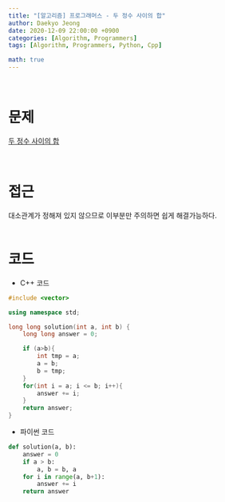 ```yaml
---
title: "[알고리즘] 프로그래머스 - 두 정수 사이의 합"
author: Daekyo Jeong
date: 2020-12-09 22:00:00 +0900
categories: [Algorithm, Programmers]
tags: [Algorithm, Programmers, Python, Cpp]

math: true
---
```


<br/>

# **문제**


[두 정수 사이의 합](https://programmers.co.kr/learn/courses/30/lessons/12912)

<br/>

# **접근**
대소관계가 정해져 있지 않으므로 이부분만 주의하면 쉽게 해결가능하다.    
<br/>

# **코드**

- C++ 코드

```cpp
#include <vector>

using namespace std;

long long solution(int a, int b) {
    long long answer = 0;

    if (a>b){
        int tmp = a;
        a = b;
        b = tmp;
    }
    for(int i = a; i <= b; i++){
        answer += i;
    }
    return answer;
}
```

- 파이썬 코드   

```py
def solution(a, b):
    answer = 0
    if a > b:
        a, b = b, a
    for i in range(a, b+1):
        answer += i
    return answer
```

<br/>
